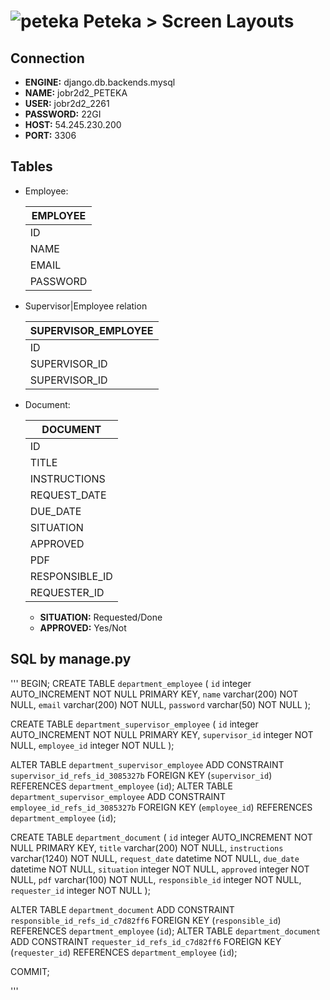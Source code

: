 ![peteka](https://dl.dropboxusercontent.com/u/85402777/peteca.png) Peteka > Screen Layouts
========

Connection
----------

- **ENGINE:** django.db.backends.mysql
- **NAME:** jobr2d2_PETEKA
- **USER:** jobr2d2_2261
- **PASSWORD:** 22GI
- **HOST:** 54.245.230.200
- **PORT:** 3306

Tables
----------

* Employee:

	| EMPLOYEE     | 
	| -------------|
	| ID           |
	| NAME         |
	| EMAIL        |
	| PASSWORD     | 

* Supervisor|Employee relation

	|SUPERVISOR_EMPLOYEE|
	|-------------------|
	|ID                 |
	|SUPERVISOR_ID      |
	|SUPERVISOR_ID      |

* Document:

	| DOCUMENT             | 
	| ---------------------|
	| ID                   |
	| TITLE                |
	| INSTRUCTIONS         |
	| REQUEST_DATE         |
	| DUE_DATE             |
	| SITUATION            | 
	| APPROVED             | 
	| PDF                  | 
	| RESPONSIBLE_ID       |
	| REQUESTER_ID         |

	- **SITUATION:** Requested/Done
	- **APPROVED:** Yes/Not

SQL by manage.py
---------

'''
BEGIN;
CREATE TABLE `department_employee` (
    `id` integer AUTO_INCREMENT NOT NULL PRIMARY KEY,
    `name` varchar(200) NOT NULL,
    `email` varchar(200) NOT NULL,
    `password` varchar(50) NOT NULL
);

CREATE TABLE `department_supervisor_employee` (
    `id` integer AUTO_INCREMENT NOT NULL PRIMARY KEY,
    `supervisor_id` integer NOT NULL,
    `employee_id` integer NOT NULL
);

ALTER TABLE `department_supervisor_employee` ADD CONSTRAINT `supervisor_id_refs_id_3085327b` FOREIGN KEY (`supervisor_id`) REFERENCES `department_employee` (`id`);
ALTER TABLE `department_supervisor_employee` ADD CONSTRAINT `employee_id_refs_id_3085327b` FOREIGN KEY (`employee_id`) REFERENCES `department_employee` (`id`);


CREATE TABLE `department_document` (
    `id` integer AUTO_INCREMENT NOT NULL PRIMARY KEY,
    `title` varchar(200) NOT NULL,
    `instructions` varchar(1240) NOT NULL,
    `request_date` datetime NOT NULL,
    `due_date` datetime NOT NULL,
    `situation` integer NOT NULL,
    `approved` integer NOT NULL,
    `pdf` varchar(100) NOT NULL,
    `responsible_id` integer NOT NULL,
    `requester_id` integer NOT NULL
);


ALTER TABLE `department_document` ADD CONSTRAINT `responsible_id_refs_id_c7d82ff6` FOREIGN KEY (`responsible_id`) REFERENCES `department_employee` (`id`);
ALTER TABLE `department_document` ADD CONSTRAINT `requester_id_refs_id_c7d82ff6` FOREIGN KEY (`requester_id`) REFERENCES `department_employee` (`id`);

COMMIT;


'''
